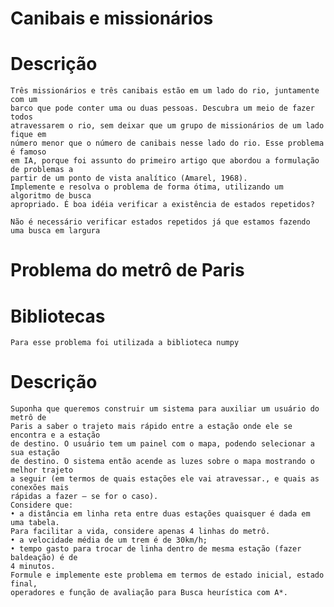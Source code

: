 # Canibais e missionários
  # Descrição
    Três missionários e três canibais estão em um lado do rio, juntamente com um
    barco que pode conter uma ou duas pessoas. Descubra um meio de fazer todos
    atravessarem o rio, sem deixar que um grupo de missionários de um lado fique em
    número menor que o número de canibais nesse lado do rio. Esse problema é famoso
    em IA, porque foi assunto do primeiro artigo que abordou a formulação de problemas a
    partir de um ponto de vista analítico (Amarel, 1968).
    Implemente e resolva o problema de forma ótima, utilizando um algoritmo de busca
    apropriado. É boa idéia verificar a existência de estados repetidos?

    Não é necessário verificar estados repetidos já que estamos fazendo uma busca em largura

# Problema do metrô de Paris

  # Bibliotecas
    Para esse problema foi utilizada a biblioteca numpy
  # Descrição
    Suponha que queremos construir um sistema para auxiliar um usuário do metrô de
    Paris a saber o trajeto mais rápido entre a estação onde ele se encontra e a estação
    de destino. O usuário tem um painel com o mapa, podendo selecionar a sua estação
    de destino. O sistema então acende as luzes sobre o mapa mostrando o melhor trajeto
    a seguir (em termos de quais estações ele vai atravessar., e quais as conexões mais
    rápidas a fazer – se for o caso).
    Considere que:
    • a distância em linha reta entre duas estações quaisquer é dada em uma tabela.
    Para facilitar a vida, considere apenas 4 linhas do metrô.
    • a velocidade média de um trem é de 30km/h;
    • tempo gasto para trocar de linha dentro de mesma estação (fazer baldeação) é de
    4 minutos.
    Formule e implemente este problema em termos de estado inicial, estado final,
    operadores e função de avaliação para Busca heurística com A*.
        
  
  
